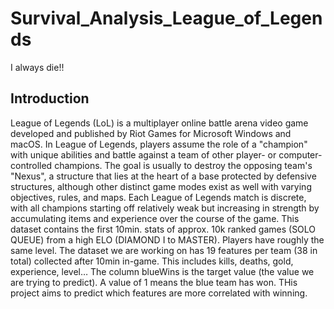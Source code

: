 # Survival_Analysis_League_of_Legends
I always die!! 

## Introduction
League of Legends (LoL) is a multiplayer online battle arena video game developed and published by Riot Games for Microsoft Windows and macOS. In League of Legends, players assume the role of a "champion" with unique abilities and battle against a team of other player- or computer-controlled champions. The goal is usually to destroy the opposing team's "Nexus", a structure that lies at the heart of a base protected by defensive structures, although other distinct game modes exist as well with varying objectives, rules, and maps. 
Each League of Legends match is discrete, with all champions starting off relatively weak but increasing in strength by accumulating items and experience over the course of the game. This dataset contains the first 10min. stats of approx. 10k ranked games (SOLO QUEUE) from a high ELO (DIAMOND I to MASTER). Players have roughly the same level. 
The dataset we are working on has 19 features per team (38 in total) collected after 10min in-game. This includes kills, deaths, gold, experience, level… The column blueWins is the target value (the value we are trying to predict). A value of 1 means the blue team has won. THis project aims to predict which features are more correlated with winning.
